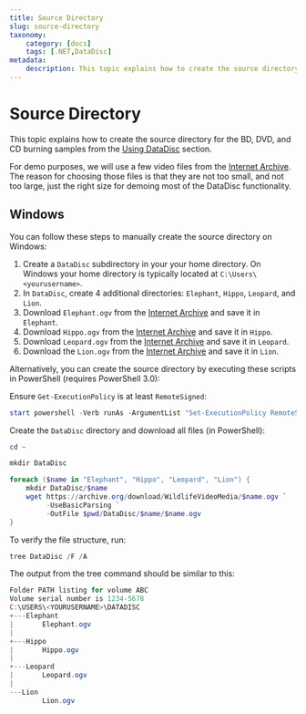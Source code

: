 ```yaml
---
title: Source Directory
slug: source-directory
taxonomy:
    category: [docs]
    tags: [.NET,DataDisc]
metadata:
    description: This topic explains how to create the source directory for the BD, DVD, and CD burning samples from the
---
```


# Source Directory

This topic explains how to create the source directory for the BD, DVD, and CD burning samples from the [Using DataDisc](/primoburner-for-net/using-datadisc) section.

For demo purposes, we will use a few video files from the [Internet Archive](https://archive.org/download/WildlifeVideoMedia). The reason for choosing those files is that they are not too small, and not too large, just the right size for demoing most of the DataDisc functionality.

## Windows

You can follow these steps to manually create the source directory on Windows:

1. Create a `DataDisc` subdirectory in your your home directory. On Windows your home directory is typically located at `C:\Users\<yourusername>`.
2. In `DataDisc`, create 4 additional directories: `Elephant`, `Hippo`, `Leopard`, and `Lion`.
3. Download `Elephant.ogv` from the [Internet Archive](https://archive.org/download/WildlifeVideoMedia) and save it in `Elephant`.
4. Download `Hippo.ogv` from the [Internet Archive](https://archive.org/download/WildlifeVideoMedia) and save it in `Hippo`.
5. Download `Leopard.ogv` from the [Internet Archive](https://archive.org/download/WildlifeVideoMedia) and save it in `Leopard`.
6. Download the `Lion.ogv` from the [Internet Archive](https://archive.org/download/WildlifeVideoMedia) and save it in `Lion`.

Alternatively, you can create the source directory by executing these scripts in PowerShell (requires PowerShell 3.0):

Ensure `Get-ExecutionPolicy` is at least `RemoteSigned`:

``` powershell 
start powershell -Verb runAs -ArgumentList "Set-ExecutionPolicy RemoteSigned -Force"
```

Create the `DataDisc` directory and download all files (in PowerShell):

``` powershell 
cd ~

mkdir DataDisc

foreach ($name in "Elephant", "Hippo", "Leopard", "Lion") {
    mkdir DataDisc/$name
    wget https://archive.org/download/WildlifeVideoMedia/$name.ogv `
         -UseBasicParsing `
         -OutFile $pwd/DataDisc/$name/$name.ogv
}
```    

To verify the file structure, run:

``` powershell
tree DataDisc /F /A
```

The output from the tree command should be similar to this:

``` powershell
Folder PATH listing for volume ABC
Volume serial number is 1234-5678
C:\USERS\<YOURUSERNAME>\DATADISC
+---Elephant
|       Elephant.ogv
|
+---Hippo
|       Hippo.ogv
|
+---Leopard
|       Leopard.ogv
|
---Lion
        Lion.ogv
```
